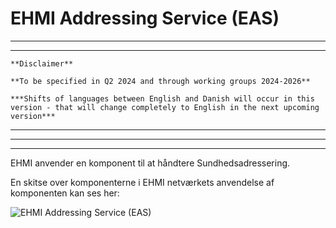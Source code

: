 # EHMI Addressing Service (EAS)

***
***
    **Disclaimer** 
    
    **To be specified in Q2 2024 and through working groups 2024-2026**

    ***Shifts of languages between English and Danish will occur in this version - that will change completely to English in the next upcoming version***
***
    
***
***

EHMI anvender en komponent til at håndtere Sundhedsadressering.

En skitse over komponenterne i EHMI netværkets anvendelse af komponenten kan ses her:

<p/>

![EHMI Addressing Service (EAS)](/ehmi/assets/images/3_EHMI_Sundhedsadresseringsservice_1315x551.png)

